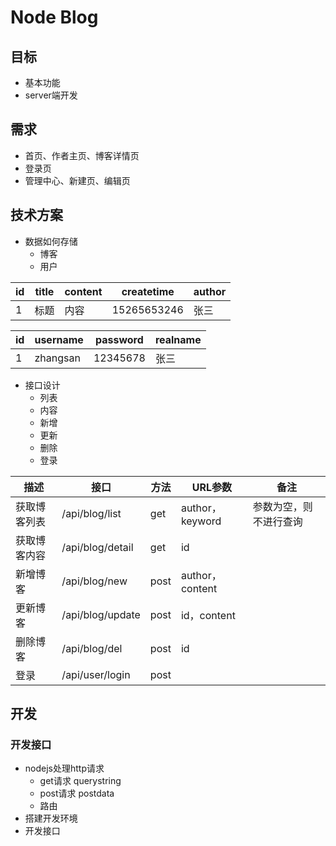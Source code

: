 # Node Blog


## 目标
- 基本功能
- server端开发


## 需求
- 首页、作者主页、博客详情页
- 登录页
- 管理中心、新建页、编辑页

## 技术方案
- 数据如何存储
    - 博客
    - 用户

| id | title | content | createtime | author |
| -- |  ------  |  ------  | ----- | ----- |
| 1  | 标题 | 内容 | 15265653246 |  张三  |

| id | username | password | realname |
| -- |  ------  |  ------  | ----- |
| 1  | zhangsan | 12345678 | 张三 |

- 接口设计
    - 列表
    - 内容
    - 新增
    - 更新
    - 删除
    - 登录

| 描述 | 接口 | 方法 | URL参数 | 备注 |
| --- |  ------  |  ------  | ----- | ------ |
| 获取博客列表  | /api/blog/list   | get | author，keyword | 参数为空，则不进行查询 |
| 获取博客内容  | /api/blog/detail | get | id |  |
| 新增博客     | /api/blog/new    | post | author，content |  |
| 更新博客     | /api/blog/update | post | id，content |  |
| 删除博客     | /api/blog/del    | post | id |  |
| 登录        | /api/user/login  | post |  |  |


## 开发

### 开发接口
- nodejs处理http请求
    - get请求 querystring
    - post请求 postdata
    - 路由
- 搭建开发环境
- 开发接口